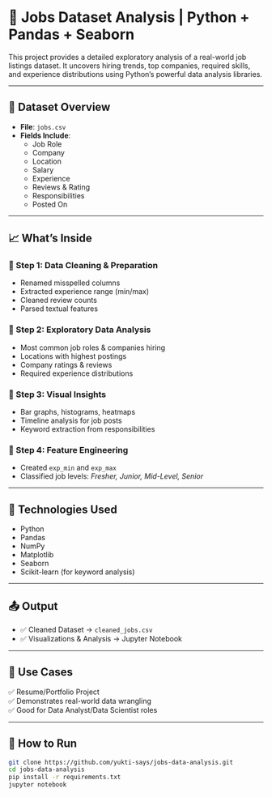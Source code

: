 # 🧠 Jobs Dataset Analysis | Python + Pandas + Seaborn

This project provides a detailed exploratory analysis of a real-world job listings dataset. It uncovers hiring trends, top companies, required skills, and experience distributions using Python’s powerful data analysis libraries.

---

## 📂 Dataset Overview

- **File**: `jobs.csv`
- **Fields Include**:
  - Job Role
  - Company
  - Location
  - Salary
  - Experience
  - Reviews & Rating
  - Responsibilities
  - Posted On

---

## 📈 What’s Inside

### 🔹 Step 1: Data Cleaning & Preparation
- Renamed misspelled columns
- Extracted experience range (min/max)
- Cleaned review counts
- Parsed textual features

### 🔹 Step 2: Exploratory Data Analysis
- Most common job roles & companies hiring
- Locations with highest postings
- Company ratings & reviews
- Required experience distributions

### 🔹 Step 3: Visual Insights
- Bar graphs, histograms, heatmaps
- Timeline analysis for job posts
- Keyword extraction from responsibilities

### 🔹 Step 4: Feature Engineering
- Created `exp_min` and `exp_max`
- Classified job levels: *Fresher, Junior, Mid-Level, Senior*

---

## 🔧 Technologies Used

- Python
- Pandas
- NumPy
- Matplotlib
- Seaborn
- Scikit-learn (for keyword analysis)

---

## 📤 Output

- ✅ Cleaned Dataset → `cleaned_jobs.csv`
- ✅ Visualizations & Analysis → Jupyter Notebook

---

## 💼 Use Cases

✅ Resume/Portfolio Project  
✅ Demonstrates real-world data wrangling  
✅ Good for Data Analyst/Data Scientist roles  

---

## 📁 How to Run

```bash
git clone https://github.com/yukti-says/jobs-data-analysis.git
cd jobs-data-analysis
pip install -r requirements.txt
jupyter notebook
